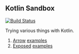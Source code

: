 ## Kotlin Sandbox

[![Build Status](https://travis-ci.org/adomokos/kotlin-sandbox.svg?branch=master)](http://travis-ci.org/adomokos/kotlin-sandbox)

Trying various things with Kotlin.

1. [Arrow](https://arrow-kt.io/) [examples](src/main/kotlin/sandbox/arrow/Examples.kt)
2. [Exposed](https://github.com/JetBrains/Exposed) [examples](src/main/kotlin/sandbox/exposed/Examples.kt)
